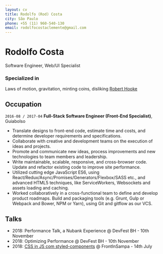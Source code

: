 ```yaml
---
layout: cv
title: Rodolfo (Rod) Costa
city: São Paulo
phone: +55 (11) 960-540-130
email: rodolfocostaclemente@gmail.com
---
```


# Rodolfo Costa
Software Engineer, Web/UI Specialist

### Specialized in

Laws of motion, gravitation, minting coins, disliking [Robert Hooke](http://en.wikipedia.org/wiki/Robert_Hooke)

## Occupation

`2016-08 / 2017-04`
__Full-Stack Software Engineer (Front-End Specialist)__, 
Guiabolso

  - Translate designs to front-end code, estimate time and costs, and determine developer requirements and
    specifications.
  - Collaborate with creative and development teams on the execution of ideas and projects.
  - Promote and communicate new ideas, process improvements and new technologies to team members and
    leadership.
  - Write maintainable, scalable, responsive, and cross-browser code. Update and refactor existing code to improve
    site performance.
  - Utilized cutting edge JavaScript ES6, using React/Redux/Async/Promises/Generators/Flexbox/SASS etc., and
    advanced HTML5 techniques, like ServiceWorkers, Websockets and assets loading and caching.
- Worked collaboratively in a cross-functional team to define and develop product roadmaps. Build and packaging
    tools (e.g. Grunt, Gulp or Webpack and Bower, NPM or Yarn), using Git and gitflow as our VCS.

## Talks
  - 2018: Performance Talk, a Nubank Experience @ DevFest BH - 10th November
  - 2018: Optimizing Performance @ DevFest BH - 10th November
  - 2018: [CSS in JS com styled-components](https://www.youtube.com/watch?v=8EUsRcfye_8) @ FrontInSampa - 14th July


<!-- ### Footer

Last updated: May 2013 -->


